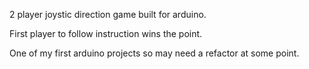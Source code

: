 2 player joystic direction game built for arduino.

First player to follow instruction wins the point.

One of my first arduino projects so may need a refactor at some point.
